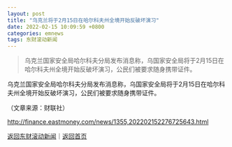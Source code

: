 ```yaml
---
layout: post
title: "乌克兰将于2月15日在哈尔科夫州全境开始反破坏演习"
date: 2022-02-15 10:09:59 +0800
categories: emnews
tags: 东财滚动新闻
---
```

> 乌克兰国家安全局哈尔科夫分局发布消息称，乌国家安全局将于2月15日在哈尔科夫州全境开始反破坏演习，公民们被要求随身携带证件。

<p>乌克兰国家安全局哈尔科夫分局发布消息称，乌国家安全局将于2月15日在哈尔科夫州全境开始反破坏演习，公民们被要求随身携带证件。</p><p class="em_media">（文章来源：财联社）</p>

<http://finance.eastmoney.com/news/1355,202202152276725643.html>

[返回东财滚动新闻](//finews.withounder.com/emnews/)｜[返回首页](//finews.withounder.com/)